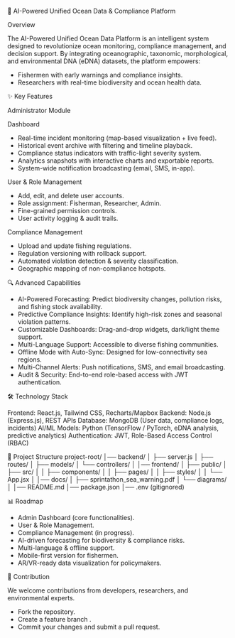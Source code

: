 🌊 AI-Powered Unified Ocean Data & Compliance Platform

 Overview

The AI-Powered Unified Ocean Data Platform is an intelligent system designed to revolutionize ocean monitoring, compliance management, and decision support.
By integrating oceanographic, taxonomic, morphological, and environmental DNA (eDNA) datasets, the platform empowers:

* Fishermen with early warnings and compliance insights.
* Researchers with real-time biodiversity and ocean health data.

✨ Key Features

 Administrator Module

Dashboard

* Real-time incident monitoring (map-based visualization + live feed).
* Historical event archive with filtering and timeline playback.
* Compliance status indicators with traffic-light severity system.
* Analytics snapshots with interactive charts and exportable reports.
* System-wide notification broadcasting (email, SMS, in-app).

User & Role Management

* Add, edit, and delete user accounts.
* Role assignment: Fisherman, Researcher, Admin.
* Fine-grained permission controls.
* User activity logging & audit trails.

Compliance Management

* Upload and update fishing regulations.
* Regulation versioning with rollback support.
* Automated violation detection & severity classification.
* Geographic mapping of non-compliance hotspots.

 🔍 Advanced Capabilities

* AI-Powered Forecasting: Predict biodiversity changes, pollution risks, and fishing stock availability.
* Predictive Compliance Insights: Identify high-risk zones and seasonal violation patterns.
* Customizable Dashboards: Drag-and-drop widgets, dark/light theme support.
* Multi-Language Support: Accessible to diverse fishing communities.
* Offline Mode with Auto-Sync: Designed for low-connectivity sea regions.
* Multi-Channel Alerts: Push notifications, SMS, and email broadcasting.
* Audit & Security: End-to-end role-based access with JWT authentication.

 🛠️ Technology Stack

Frontend: React.js, Tailwind CSS, Recharts/Mapbox
Backend: Node.js (Express.js), REST APIs
Database: MongoDB (User data, compliance logs, incidents)
AI/ML Models: Python (TensorFlow / PyTorch, eDNA analysis, predictive analytics)
Authentication: JWT, Role-Based Access Control (RBAC)

 📂 Project Structure
project-root/
│── backend/
│   ├── server.js
│   ├── routes/
│   ├── models/
│   └── controllers/
│
│── frontend/
│   ├── public/
│   ├── src/
│   │   ├── components/
│   │   ├── pages/
│   │   ├── styles/
│   │   └── App.jsx
│
│── docs/
│   ├── sprintathon_sea_warning.pdf
│   └── diagrams/
│
│── README.md
│── package.json
│── .env (gitignored)

 📊 Roadmap

*  Admin Dashboard (core functionalities).
*  User & Role Management.
*  Compliance Management (in progress).
*  AI-driven forecasting for biodiversity & compliance risks.
*  Multi-language & offline support.
*  Mobile-first version for fishermen.
*  AR/VR-ready data visualization for policymakers.

🤝 Contribution

We welcome contributions from developers, researchers, and environmental experts.

* Fork the repository.
* Create a feature branch .
* Commit your changes and submit a pull request.



